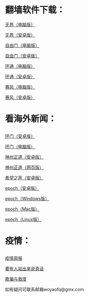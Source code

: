 # 翻墙软件下载：	
<p><a href="https://cdn.jsdelivr.net/gh/woyaofq/xz/u1902.zip">无界（电脑版）</a></p>	
<p><a href="https://cdn.jsdelivr.net/gh/woyaofq/xz/um4.8.apk">无界（安卓版）</a></p>	
<p><a href="https://cdn.jsdelivr.net/gh/woyaofq/xz/fg778p.zip">自由门（电脑版）</a></p>	
<p><a href="https://cdn.jsdelivr.net/gh/woyaofq/xz/fgma42.apk">自由门（安卓版）</a></p>	
<p><a href="https://raw.githubusercontent.com/opipe/up/master/oPipe.zip">环通（电脑版）</a></p>	
<p><a href="https://cdn.jsdelivr.net/gh/opipe/up/oPipe.apk">环通（安卓版）</a></p>	
<p><a href="https://cdn.jsdelivr.net/gh/woyaofq/xz/psiphon3.zip">赛风（电脑版）</a></p>	
<p><a href="https://cdn.jsdelivr.net/gh/woyaofq/xz/PsiphonAndroid.apk">赛风（安卓版）</a></p>	
<h1><p>看海外新闻：</p></h1>	
<p><a href="https://cdn.jsdelivr.net/gh/opipe/up/oGate035.apk">环门（安卓版）</a></p>	
<p><a href="https://cdn.jsdelivr.net/gh/opipe/up/oGate.zip">环门（电脑版）</a></p>	
<p><a href="https://cdn.jsdelivr.net/gh/czicxj2368/www/szzd/SzzdOgate.apk">神州正道（安卓版）</a></p>	
<p><a href="https://cdn.jsdelivr.net/gh/woyaofq/xz/szzdogate.rar">神州正道（网页版）</a></p>	
<p><a href="https://cdn.jsdelivr.net/gh/woyaofq/xz/oHopea.apk">希望之声（安卓版）</a></p>	
<p><a href="https://github.com/fqcdn/fq/releases/download/v1.0.0/fq.apk">epoch（安卓版）</a></p>
<p><a href="https://github.com/fqcdn/fq/releases/download/v1.0.0/epoch_access-1.0.1-win32.zip">epoch（Windows版）</a></p>	
<p><a href="https://github.com/fqcdn/fq/releases/download/v1.0.0/epoch_access-1.0.1-mac.zip">epoch（Mac版）</a></p>	
<p><a href="https://github.com/fqcdn/fq/releases/download/v1.0.0/epoch_access-1.0.1-linux64.tar.xz">epoch（Linux版）</a></p>	
<h1><p>疫情：</p></h1>	
<p><a href="https://cdn.jsdelivr.net/gh/woyaofq/xz/疫情周报3.pdf">疫情周报</a></p>	
<p><a href="https://cdn.jsdelivr.net/gh/woyaofq/xz/要有人站出来说真话.pdf">要有人站出来说真话</a></p>	
<p><a href="https://cdn.jsdelivr.net/gh/woyaofq/xz/欺骗与救度.pdf">欺骗与救度</a></p>	
<p>如有疑问可联系邮箱woyaofq@gmx.com </a></p>	
